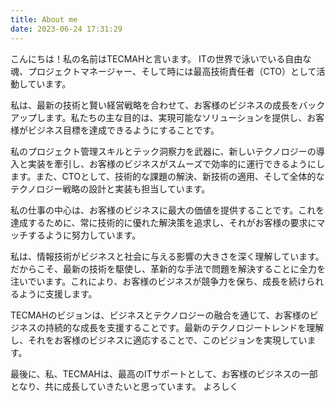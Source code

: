```yaml
---
title: About me
date: 2023-06-24 17:31:29
---
```



こんにちは！私の名前はTECMAHと言います。
ITの世界で泳いでいる自由な魂、プロジェクトマネージャー、そして時には最高技術責任者（CTO）として活動しています。

私は、最新の技術と賢い経営戦略を合わせて、お客様のビジネスの成長をバックアップします。私たちの主な目的は、実現可能なソリューションを提供し、お客様がビジネス目標を達成できるようにすることです。

私のプロジェクト管理スキルとテック洞察力を武器に、新しいテクノロジーの導入と実装を牽引し、お客様のビジネスがスムーズで効率的に運行できるようにします。また、CTOとして、技術的な課題の解決、新技術の適用、そして全体的なテクノロジー戦略の設計と実装も担当しています。

私の仕事の中心は、お客様のビジネスに最大の価値を提供することです。これを達成するために、常に技術的に優れた解決策を追求し、それがお客様の要求にマッチするように努力しています。

私は、情報技術がビジネスと社会に与える影響の大きさを深く理解しています。だからこそ、最新の技術を駆使し、革新的な手法で問題を解決することに全力を注いでいます。これにより、お客様のビジネスが競争力を保ち、成長を続けられるように支援します。

TECMAHのビジョンは、ビジネスとテクノロジーの融合を通じて、お客様のビジネスの持続的な成長を支援することです。最新のテクノロジートレンドを理解し、それをお客様のビジネスに適応することで、このビジョンを実現しています。

最後に、私、TECMAHは、最高のITサポートとして、お客様のビジネスの一部となり、共に成長していきたいと思っています。
よろしく
